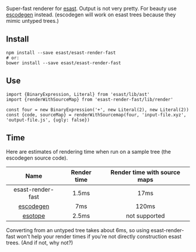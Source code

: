 Super-fast renderer for [esast](https://github.com/esast/esast).
Output is not very pretty. For beauty use [escodegen](https://github.com/estools/escodegen) instead.
(escodegen will work on esast trees because they mimic untyped trees.)

## Install

	npm install --save esast/esast-render-fast
	# or:
	bower install --save esast/esast-render-fast


## Use

	import {BinaryExpression, Literal} from 'esast/lib/ast'
	import {renderWithSourceMap} from 'esast-render-fast/lib/render'

	const four = new BinaryExpression('+', new Literal(2), new Literal(2))
	const {code, sourceMap} = renderWithSourcemap(four, 'input-file.xyz', 'output-file.js', {ugly: false})

## Time

Here are estimates of rendering time when run on a sample tree (the escodegen source code).

Name | Render time | Render time with source maps
:-: | :-: | :-:
esast-render-fast | 1.5ms | 17ms
[escodegen](https://github.com/estools/escodegen) | 7ms | 120ms
[esotope](https://github.com/inikulin/esotope) | 2.5ms | not supported

Converting from an untyped tree takes about 6ms, so using esast-render-fast won't help your render times if you're not directly construction esast trees. (And if not, why not?)
